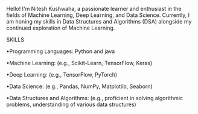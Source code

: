 
Hello! I'm Nitesh Kushwaha, a passionate learner and enthusiast in the fields of Machine Learning, Deep Learning, and Data Science. Currently, I am honing my skills in Data Structures and Algorithms (DSA) alongside my continued exploration of Machine Learning.

SKILLS

•Programming Languages: Python and java

•Machine Learning: (e.g., Scikit-Learn, TensorFlow, Keras)

•Deep Learning: (e.g., TensorFlow, PyTorch)

•Data Science: (e.g., Pandas, NumPy, Matplotlib, Seaborn)

•Data Structures and Algorithms: (e.g., proficient in solving algorithmic problems, understanding of various data structures)



<!---
ninja1506/ninja1506 is a ✨ special ✨ repository because its `README.md` (this file) appears on your GitHub profile.
You can click the Preview link to take a look at your changes.
--->
